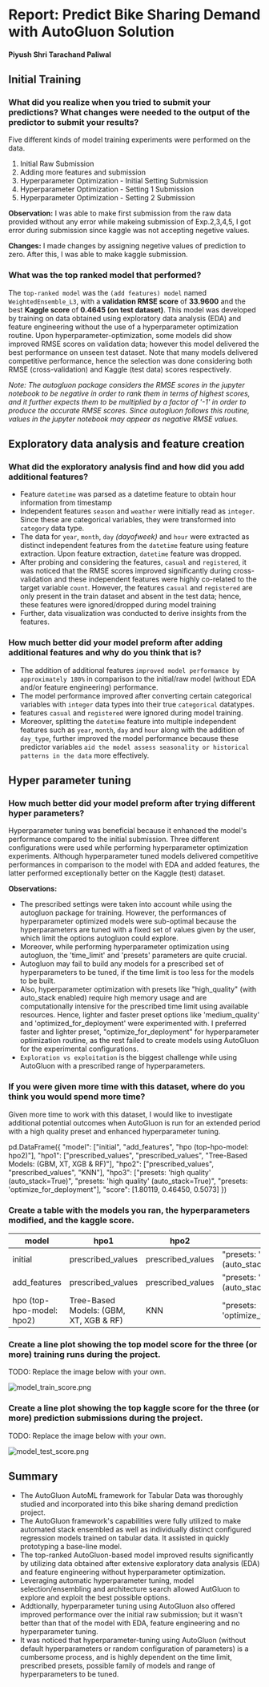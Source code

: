 # Report: Predict Bike Sharing Demand with AutoGluon Solution
#### Piyush Shri Tarachand Paliwal

## Initial Training
### What did you realize when you tried to submit your predictions? What changes were needed to the output of the predictor to submit your results?

Five different kinds of model training experiments were performed on the data.
1. Initial Raw Submission
2. Adding more features and submission
3. Hyperparameter Optimization - Initial Setting Submission
4. Hyperparameter Optimization - Setting 1 Submission
5. Hyperparameter Optimization - Setting 2 Submission
   
**Observation:** I was able to make first submission from the raw data provided without any error while makeing submission of Exp.2,3,4,5, I got error during submission
since kaggle was not accepting negetive values. 

**Changes:** I made changes by assigning negetive values of prediction to zero. After this, I was able to make kaggle submission.

### What was the top ranked model that performed?
The `top-ranked model` was the `(add features) model` named `WeightedEnsemble_L3`, with a **validation RMSE score** of **33.9600** and the best **Kaggle score** of **0.4645 (on test dataset)**. This model was developed by training on data obtained using exploratory data analysis (EDA) and feature engineering without the use of a hyperparameter optimization routine. Upon hyperparameter-optimization, some models did show improved RMSE scores on validation data; however this model delivered the best performance on unseen test dataset. Note that many models delivered competitive performance, hence the selection was done considering both RMSE (cross-validation) and Kaggle (test data) scores respectively.

*Note: The autogluon package considers the RMSE scores in the jupyter notebook to be negative in order to rank them in terms of highest scores, and it further expects them to be multiplied by a factor of '-1' in order to produce the accurate RMSE scores.  Since autogluon follows this routine, values in the jupyter notebook may appear as negative RMSE values.*


## Exploratory data analysis and feature creation
### What did the exploratory analysis find and how did you add additional features?
- Feature `datetime` was parsed as a datetime feature to obtain hour information from timestamp
- Independent features `season` and `weather` were initially read as `integer`. Since these are categorical variables, they were transformed into `category` data type.
- The data for `year`, `month`, `day` *(dayofweek)* and `hour` were extracted as distinct independent features from the `datetime` feature using feature extraction. Upon feature extraction, `datetime` feature was dropped. 
- After probing and considering the features, `casual` and `registered`, it was noticed that the RMSE scores improved significantly during cross-validation and these independent features were highly co-related to the target variable `count`. However, the features `casual` and `registered` are only present in the train dataset and absent in the test data; hence, these features were ignored/dropped during model training
- Further, data visualization was conducted to derive insights from the features.

### How much better did your model preform after adding additional features and why do you think that is?
- The addition of additional features `improved model performance by approximately 180%` in comparison to the initial/raw model (without EDA and/or feature engineering) performance.
- The model performance improved after converting certain categorical variables with `integer` data types into their true `categorical` datatypes. 
- features `casual` and `registered` were ignored during model training.
- Moreover, splitting the `datetime` feature into multiple independent features such as `year`, `month`, `day` and `hour` along with the addition of `day_type`, further improved the model performance because these predictor variables `aid the model assess seasonality or historical patterns in the data` more effectively. 


## Hyper parameter tuning
### How much better did your model preform after trying different hyper parameters?
Hyperparameter tuning was beneficial because it enhanced the model's performance compared to the initial submission. Three different configurations were used while performing hyperparameter optimization experiments. Although hyperparameter tuned models delivered competitive performances in comparison to the model with EDA and added features, the latter performed exceptionally better on the Kaggle (test) dataset. 

**Observations:**
- The prescribed settings were taken into account while using the autogluon package for training. However, the performances of hyperparameter optimized models were sub-optimal because the hyperparameters are tuned with a fixed set of values given by the user, which limit the options autogluon could explore. 
- Moreover, while performing hyperparameter optimization using autogluon, the 'time_limit' and 'presets' parameters are quite crucial. 
- Autogluon may fail to build any models for a prescribed set of hyperparameters to be tuned, if the time limit is too less for the models to be built. 
- Also, hyperparameter optimization with presets like "high_quality" (with auto_stack enabled) require high memory usage and are computationally intensive for the prescribed time limit using available resources. Hence, lighter and faster preset options like 'medium_quality' and 'optimized_for_deployment' were experimented with. I preferred faster and lighter preset, "optimize_for_deployment" for hyperparameter optimization routine, as the rest failed to create models using AutoGluon for the experimental configurations.
- `Exploration vs exploitation` is the biggest challenge while using AutoGluon with a prescribed range of hyperparameters.

### If you were given more time with this dataset, where do you think you would spend more time?
Given more time to work with this dataset, I would like to investigate additional potential outcomes when AutoGluon is run for an extended period with a high quality preset and enhanced hyperparameter tuning.

pd.DataFrame({
    "model": ["initial", "add_features", "hpo (top-hpo-model: hpo2)"],
    "hpo1": ["prescribed_values", "prescribed_values", "Tree-Based Models: (GBM, XT, XGB & RF)"],
    "hpo2": ["prescribed_values", "prescribed_values", "KNN"],
    "hpo3": ["presets: 'high quality' (auto_stack=True)", "presets: 'high quality' (auto_stack=True)", "presets: 'optimize_for_deployment"],
    "score": [1.80119, 0.46450, 0.5073]
})


### Create a table with the models you ran, the hyperparameters modified, and the kaggle score.
|model|hpo1|hpo2|hpo3|score|
|--|--|--|--|--|
|initial|prescribed_values|prescribed_values|"presets: 'high quality' (auto_stack=True)"|1.80119|
|add_features|prescribed_values|prescribed_values|"presets: 'high quality' (auto_stack=True)"|0.46450|
|hpo (top-hpo-model: hpo2)|Tree-Based Models: (GBM, XT, XGB & RF)|KNN|"presets: 'optimize_for_deployment"|0.5073|

### Create a line plot showing the top model score for the three (or more) training runs during the project.

TODO: Replace the image below with your own.

![model_train_score.png](model_train_score.png)

### Create a line plot showing the top kaggle score for the three (or more) prediction submissions during the project.

TODO: Replace the image below with your own.

![model_test_score.png](model_test_score.png)

## Summary
- The AutoGluon AutoML framework for Tabular Data was thoroughly studied and incorporated into this bike sharing demand prediction project. 
- The AutoGluon framework's capabilities were fully utilized to make automated stack ensembled as well as individually distinct configured regression models trained on tabular data. It assisted in quickly prototyping a base-line model. 
- The top-ranked AutoGluon-based model improved results significantly by utilizing data obtained after extensive exploratory data analysis (EDA) and feature engineering without hyperparameter optimization.
- Leveraging automatic hyperparameter tuning, model selection/ensembling and architecture search allowed AutGluon to explore and exploit the best possible options. 
- Addtionally, hyperparameter tuning using AutoGluon also offered improved performance over the initial raw submission; but it wasn't better than that of the model with EDA, feature engineering and no hyperparameter tuning.  
- It was noticed that hyperparameter-tuning using AutoGluon (without default hyperparameters or random configuration of parameters) is a cumbersome process, and is highly dependent on the time limit, prescribed presets, possible family of models and range of hyperparameters to be tuned.
